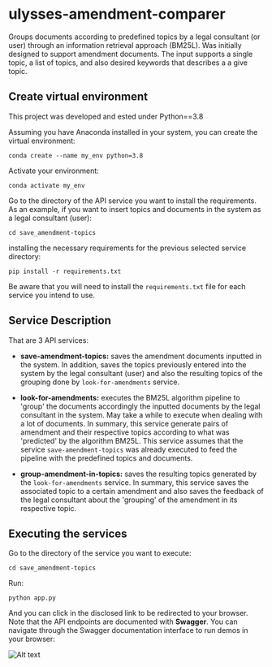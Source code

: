 # ulysses-amendment-comparer

Groups documents according to predefined topics by a legal consultant (or user) through an information retrieval approach (BM25L). Was initially designed to support amendment documents. The input supports a single topic, a list of topics, and also desired keywords that describes a a give topic. 

## Create virtual environment

This project was developed and ested under Python==3.8

Assuming you have Anaconda installed in your system, you can create the virtual environment:

```conda create --name my_env python=3.8```

Activate your environment:

```conda activate my_env```

Go to the directory of the API service you want to install the requirements. As an example, if you want to insert topics and documents in the system as a legal consultant (user):

```cd save_amendment-topics```

installing the necessary requirements for the previous selected service directory:

```pip install -r requirements.txt```

Be aware that you will need to install the ```requirements.txt``` file for each service you intend to use.


## Service Description

That are 3 API services:

- **save-amendment-topics:** saves the amendment documents inputted in the system. In addition, saves the topics previously entered into the system by the legal consultant (user) and also the resulting topics of the grouping done by ```look-for-amendments``` service.

- **look-for-amendments:** executes the BM25L algorithm pipeline to 'group' the documents accordingly the inputted documents by the legal consultant in the system. May take a while to execute when dealing with a lot of documents. In summary, this service generate pairs of amendment and their respective topics according to what was 'predicted' by the algorithm BM25L. This service assumes that the service ```save-amendment-topics``` was already executed to feed the pipeline with the predefined topics and documents.

- **group-amendment-in-topics:** saves the resulting topics generated by the ```look-for-amendments``` service. In summary, this service saves the associated topic to a certain amendment and also saves the feedback of the legal consultant about the 'grouping' of the amendment in its respective topic.

## Executing the services 

Go to the directory of the service you want to execute:

```cd save_amendment-topics```

Run:

```python app.py```

And you can click in the disclosed link to be redirected to your browser. Note that the API endpoints are documented with **Swagger**. You can navigate through the Swagger documentation interface to run demos in your browser:

![Alt text](swagger.png)
